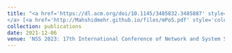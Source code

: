 ```yaml
---
title: "<a href='https://dl.acm.org/doi/10.1145/3485832.3485887' style='color: #032670;'>Security Analysis of Mobile Point-of-Sale Terminals
</a> [<a href='http://Mahshidmehr.github.io/files/mPoS.pdf' style='color: #034a03;'>Download PDF</a>]"
collection: publications
date: 2021-12-06
venue: 'NSS 2023: 17th International Conference of Network and System Security'
---
```

